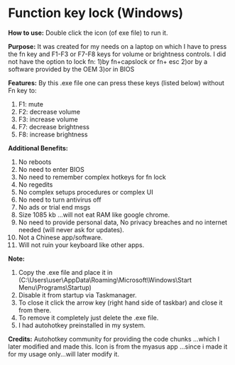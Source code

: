 # Function key lock (Windows) 

**How to use:**
Double click the icon (of exe file) to run it.  

**Purpose:**
It was created for my needs on a laptop on which I have to press the fn key and F1-F3 or F7-F8 keys for volume or brightness controls.
I did not have the option to lock fn:
1)by fn+capslock or fn+ esc 
2)or by a software provided by the OEM 
3)or in BIOS

**Features:**
By this .exe file one can press these keys (listed below) without Fn key to:
1) F1: mute 
2) F2: decrease volume
3) F3: increase volume
4) F7: decrease brightness
5) F8: increase brightness

**Additional Benefits:**

1) No reboots
2) No need to enter BIOS
3) No need to remember complex hotkeys for fn lock
4) No regedits
5) No complex setups procedures or complex UI
6) No need to turn antivirus off
7) No ads or trial end msgs
8) Size 1085 kb ...will not eat RAM like google chrome.
9) No need to provide personal data, No privacy breaches and no internet needed (will never ask for updates).
10) Not a Chinese app/software.
11) Will not ruin your keyboard like other apps.

**Note:** 
1) Copy the .exe file and place it in (C:\Users\user\AppData\Roaming\Microsoft\Windows\Start Menu\Programs\Startup) 
2) Disable it from startup via Taskmanager.
3) To close it click the arrow key (right hand side of taskbar) and close it from there.
4) To remove it completely just delete the .exe file.
5) I had autohotkey preinstalled in my system.

**Credits:**
Autohotkey community for providing the code chunks ...which I later modified and made this.
Icon is from the myasus app ...since i made it for my usage only...will later modify it. 
